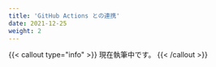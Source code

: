 ```yaml
---
title: 'GitHub Actions との連携'
date: 2021-12-25
weight: 2
---
```


{{< callout type="info" >}}
現在執筆中です。
{{< /callout >}}
